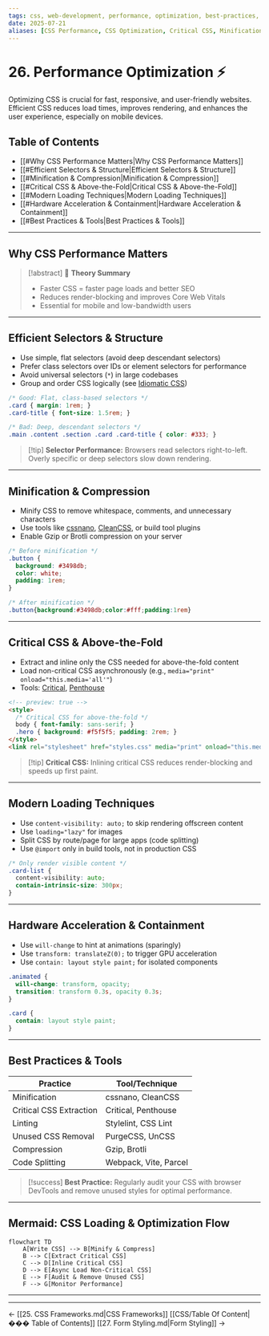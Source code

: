 ```yaml
---
tags: css, web-development, performance, optimization, best-practices, critical-css, minification, loading
date: 2025-07-21
aliases: [CSS Performance, CSS Optimization, Critical CSS, Minification, Loading]
---
```

# 26. Performance Optimization ⚡

Optimizing CSS is crucial for fast, responsive, and user-friendly websites. Efficient CSS reduces load times, improves rendering, and enhances the user experience, especially on mobile devices.

## Table of Contents
- [[#Why CSS Performance Matters|Why CSS Performance Matters]]
- [[#Efficient Selectors & Structure|Efficient Selectors & Structure]]
- [[#Minification & Compression|Minification & Compression]]
- [[#Critical CSS & Above-the-Fold|Critical CSS & Above-the-Fold]]
- [[#Modern Loading Techniques|Modern Loading Techniques]]
- [[#Hardware Acceleration & Containment|Hardware Acceleration & Containment]]
- [[#Best Practices & Tools|Best Practices & Tools]]

---

## Why CSS Performance Matters

> [!abstract] 🚀 **Theory Summary**
> - Faster CSS = faster page loads and better SEO
> - Reduces render-blocking and improves Core Web Vitals
> - Essential for mobile and low-bandwidth users

---

## Efficient Selectors & Structure

- Use simple, flat selectors (avoid deep descendant selectors)
- Prefer class selectors over IDs or element selectors for performance
- Avoid universal selectors (`*`) in large codebases
- Group and order CSS logically (see [Idiomatic CSS](https://github.com/necolas/idiomatic-css))

```css
/* Good: Flat, class-based selectors */
.card { margin: 1rem; }
.card-title { font-size: 1.5rem; }

/* Bad: Deep, descendant selectors */
.main .content .section .card .card-title { color: #333; }
```

> [!tip] **Selector Performance:**
> Browsers read selectors right-to-left. Overly specific or deep selectors slow down rendering.

---

## Minification & Compression

- Minify CSS to remove whitespace, comments, and unnecessary characters
- Use tools like [cssnano](https://cssnano.co/), [CleanCSS](https://www.cleancss.com/), or build tool plugins
- Enable Gzip or Brotli compression on your server

```css
/* Before minification */
.button {
  background: #3498db;
  color: white;
  padding: 1rem;
}

/* After minification */
.button{background:#3498db;color:#fff;padding:1rem}
```

---

## Critical CSS & Above-the-Fold

- Extract and inline only the CSS needed for above-the-fold content
- Load non-critical CSS asynchronously (e.g., `media="print" onload="this.media='all'"`)
- Tools: [Critical](https://github.com/addyosmani/critical), [Penthouse](https://github.com/pocketjoso/penthouse)

```html
<!-- preview: true -->
<style>
  /* Critical CSS for above-the-fold */
  body { font-family: sans-serif; }
  .hero { background: #f5f5f5; padding: 2rem; }
</style>
<link rel="stylesheet" href="styles.css" media="print" onload="this.media='all'">
```

> [!tip] **Critical CSS:**
> Inlining critical CSS reduces render-blocking and speeds up first paint.

---

## Modern Loading Techniques

- Use `content-visibility: auto;` to skip rendering offscreen content
- Use `loading="lazy"` for images
- Split CSS by route/page for large apps (code splitting)
- Use `@import` only in build tools, not in production CSS

```css
/* Only render visible content */
.card-list {
  content-visibility: auto;
  contain-intrinsic-size: 300px;
}
```

---

## Hardware Acceleration & Containment

- Use `will-change` to hint at animations (sparingly)
- Use `transform: translateZ(0);` to trigger GPU acceleration
- Use `contain: layout style paint;` for isolated components

```css
.animated {
  will-change: transform, opacity;
  transition: transform 0.3s, opacity 0.3s;
}

.card {
  contain: layout style paint;
}
```

---

## Best Practices & Tools

| Practice                | Tool/Technique                |
|-------------------------|-------------------------------|
| Minification            | cssnano, CleanCSS             |
| Critical CSS Extraction | Critical, Penthouse           |
| Linting                 | Stylelint, CSS Lint           |
| Unused CSS Removal      | PurgeCSS, UnCSS               |
| Compression             | Gzip, Brotli                  |
| Code Splitting          | Webpack, Vite, Parcel         |

> [!success] **Best Practice:**
> Regularly audit your CSS with browser DevTools and remove unused styles for optimal performance.

---

## Mermaid: CSS Loading & Optimization Flow
```mermaid
flowchart TD
    A[Write CSS] --> B[Minify & Compress]
    B --> C[Extract Critical CSS]
    C --> D[Inline Critical CSS]
    D --> E[Async Load Non-Critical CSS]
    E --> F[Audit & Remove Unused CSS]
    F --> G[Monitor Performance]
``` 


---



---
← [[25. CSS Frameworks.md|CSS Frameworks]] [[CSS/Table Of Content|��� Table of Contents]] [[27. Form Styling.md|Form Styling]] →
